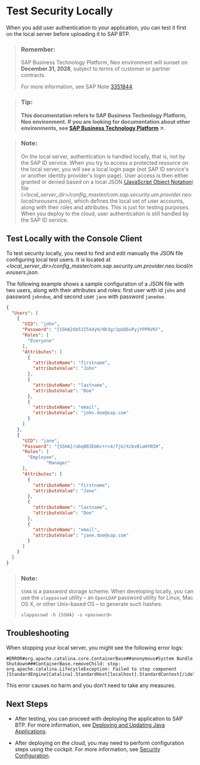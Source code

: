 <!-- loiofe47e02fd9514ab889c37250ed771c0c -->

# Test Security Locally

When you add user authentication to your application, you can test it first on the local server before uploading it to SAP BTP.

> ### Remember:  
> SAP Business Technology Platform, Neo environment will sunset on **December 31, 2028**, subject to terms of customer or partner contracts.
> 
> For more information, see SAP Note [3351844](https://me.sap.com/notes/3351844).

> ### Tip:  
> **This documentation refers to SAP Business Technology Platform, Neo environment. If you are looking for documentation about other environments, see [SAP Business Technology Platform](https://help.sap.com/viewer/65de2977205c403bbc107264b8eccf4b/Cloud/en-US/6a2c1ab5a31b4ed9a2ce17a5329e1dd8.html "SAP Business Technology Platform (SAP BTP) is an integrated offering comprised of the following technology portfolios: application development; process automation; integration; data, analytics, and enterprise planning; artificial intelligence. The platform offers users the ability to turn data into business value, compose end-to-end business processes, connect entire IT landscapes, and personalize, build and extend SAP applications. This reduces the overall total cost of ownership maintaining SAP landscapes and third-party software across end-to-end business processes.") :arrow_upper_right:.**



> ### Note:  
> On the local server, authentication is handled locally, that is, not by the SAP ID service. When you try to access a protected resource on the local server, you will see a local login page \(not SAP ID service's or another identity provider's login page\). User access is then either granted or denied based on a local JSON [\(JavaScript Object Notation](http://www.json.org/)\) file \(*<local\_server\_dir\>/config\_master/com.sap.security.um.provider.neo.local/neousers.json*\), which defines the local set of user accounts, along with their roles and attributes. This is just for testing purposes. When you deploy to the cloud, user authentication is still handled by the SAP ID service.



<a name="loiofe47e02fd9514ab889c37250ed771c0c__section_75EAEAD90999455AB2937E120B583BA8"/>

## Test Locally with the Console Client

To test security locally, you need to find and edit manually the JSON file configuring local test users. It is located at *<local\_server\_dir\>/config\_master/com.sap.security.um.provider.neo.local/neousers.json*.

The following example shows a sample configuration of a JSON file with two users, along with their attributes and roles: first user with id `john` and password `johndoe`, and second user `jane` with password `janedoe`.

```json
{
  "Users": [
    {
      "UID": "john",
      "Password": "{SSHA}Ub53I5XdyH/Nh3gr3pUQ6vPyjYPPRVKF",
      "Roles": [
        "Everyone"
      ],
      "Attributes": [
        {
          "attributeName": "firstname",
          "attributeValue": "John"
        },
        {
          "attributeName": "lastname",
          "attributeValue": "Doe"
        },
        {
          "attributeName": "email",
          "attributeValue": "john.doe@sap.com"
        }
      ]
    },
    {
      "UID": "jane",
      "Password": "{SSHA}/obq802EmKc+rc4/fjU/XzbvBiaHtNIH",
      "Roles": [
        "Employee",
               "Manager"
      ],
      "Attributes": [
        {
          "attributeName": "firstname",
          "attributeValue": "Jane"
        },
        {
          "attributeName": "lastname",
          "attributeValue": "Doe"
        },
        {
          "attributeName": "email",
          "attributeValue": "jane.doe@sap.com"
        }
      ]
    }
  ]
}

```

> ### Note:  
> `SSHA` is a password storage scheme. When developing locally, you can use the `slappasswd` utility – an `OpenLDAP` password utility for Linux, Mac OS X, or other Unix-based OS – to generate such hashes:
> 
> `slappasswd -h {SSHA} -s <password>`



## Troubleshooting

When stopping your local server, you might see the following error logs:

```
#ERROR#org.apache.catalina.core.ContainerBase##anonymous#System Bundle Shutdown###ContainerBase.removeChild: stop: 
org.apache.catalina.LifecycleException: Failed to stop component 
[StandardEngine[Catalina].StandardHost[localhost].StandardContext[/idelogin]]
```

This error causes *no* harm and you don't need to take any measures.



## Next Steps

-   After testing, you can proceed with deploying the application to SAP BTP. For more information, see [Deploying and Updating Java Applications](../30-development-neo/deploying-and-updating-java-applications-e5dfbc6.md).

-   After deploying on the cloud, you may need to perform configuration steps using the cockpit. For more information, see [Security Configuration](security-configuration-baadd42.md).


